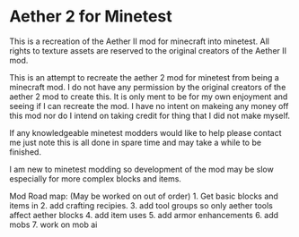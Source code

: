 # Aether 2 for Minetest
This is a recreation of the Aether II mod for minecraft into minetest. All rights to texture assets are reserved to the original creators of the Aether II mod.

  This is an attempt to recreate the aether 2 mod for minetest from being a minecraft mod. I do not have any permission by the original creators of the aether 2 mod to create this. It is only ment to be for my own enjoyment and seeing if I can recreate the mod. I have no intent on makeing any money off this mod nor do I intend on taking credit for thing that I did not make myself.
  
  If any knowledgeable minetest modders would like to help please contact me just note this is all done in spare time and may take a while to be finished.
  
  I am new to minetest modding so development of the mod may be slow especially for more complex blocks and items.
  
  
  Mod Road map: (May be worked on out of order)
    1. Get basic blocks and items in
    2. add crafting recipies.
    3. add tool groups so only aether tools affect aether blocks
    4. add item uses
    5. add armor enhancements
    6. add mobs
    7. work on mob ai
